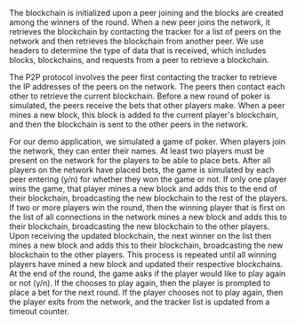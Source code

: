 The blockchain is initialized upon a peer joining and the blocks are created among the winners of the round.  When a new peer joins the network, it retrieves the blockchain by contacting the tracker for a list of peers on the network and then retrieves the blockchain from another peer.  We use headers to determine the type of data that is received, which includes blocks, blockchains, and requests from a peer to retrieve a blockchain.

The P2P protocol involves the peer first contacting the tracker to retrieve the IP addresses of the peers on the network.  The peers then contact each other to retrieve the current blockchain.  Before a new round of poker is simulated, the peers receive the bets that other players make.  When a peer mines a new block, this block is added to the current player's blockchain, and then the blockchain is sent to the other peers in the network.

For our demo application, we simulated a game of poker.  When players join the network, they can enter their names.  At least two players must be present on the network for the players to be able to place bets.  After all players on the network have placed bets, the game is simulated by each peer entering (y/n) for whether they won the game or not.  If only one player wins the game, that player mines a new block and adds this to the end of their blockchain, broadcasting the new blockchain to the rest of the players.  If two or more players win the round, then the winning player that is first on the list of all connections in the network mines a new block and adds this to their blockchain, broadcasting the new blockchain to the other players.  Upon receiving the updated blockchain, the next winner on the list then mines a new block and adds this to their blockchain, broadcasting the new blockchain to the other players.  This process is repeated until all winning players have mined a new block and updated their respective blockchains.  At the end of the round, the game asks if the player would like to play again or not (y/n).  If the chooses to play again, then the player is prompted to place a bet for the next round.  If the player chooses not to play again, then the player exits from the network, and the tracker list is updated from a timeout counter.
